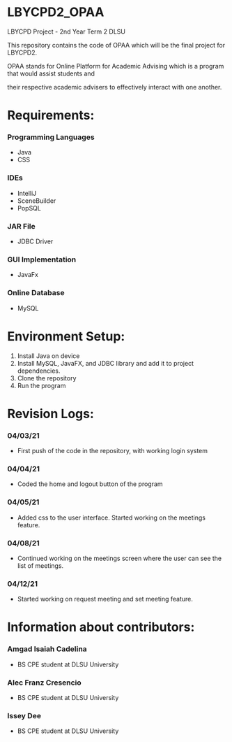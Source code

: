 # LBYCPD2_OPAA
LBYCPD Project - 2nd Year Term 2 DLSU

This repository contains the code of OPAA which will be the final project for LBYCPD2. 

OPAA stands for Online Platform for Academic Advising which is a program that would assist students and 

their respective academic advisers to effectively interact with one another.

# Requirements:
### Programming Languages 
- Java
- CSS

### IDEs
- IntelliJ
- SceneBuilder
- PopSQL

### JAR File 
- JDBC Driver

### GUI Implementation
- JavaFx

### Online Database 
- MySQL

# Environment Setup:
1. Install Java on device
2. Install MySQL, JavaFX, and JDBC library and add it to project dependencies.
3. Clone the repository
4. Run the program

# Revision Logs:
### 04/03/21 
- First push of the code in the repository, with working login system

### 04/04/21 
- Coded the home and logout button of the program

### 04/05/21 
- Added css to the user interface. Started working on the meetings feature. 

### 04/08/21 
- Continued working on the meetings screen where the user can see the list of meetings.

### 04/12/21 
- Started working on request meeting and set meeting feature.

# Information about contributors:

### Amgad Isaiah Cadelina

- BS CPE student at DLSU University

### Alec Franz Cresencio

- BS CPE student at DLSU University

### Issey Dee

- BS CPE student at DLSU University
